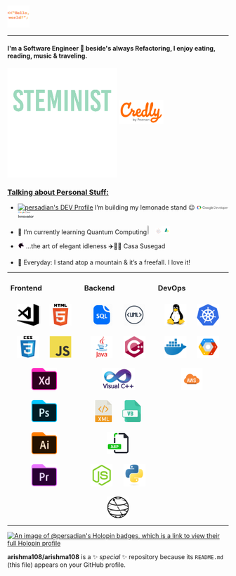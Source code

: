 <img src="https://github.com/arishma108/arishma108/blob/main/assets/HelloWorld.gif" height="10%" width="10%">    

---
#### I'm a Software Engineer 🚀 beside's always Refactoring, I enjoy eating, reading, music & traveling.
<img align="center" height="250px" width="250px" src="https://github.com/arishma108/arishma108/blob/main/assets/S.gif"></a> <a href="https://www.credly.com/users/d-r-persadh/badges"><img src="https://github.com/arishma108/arishma108/blob/main/assets/credly.png" height="20%" width="20%"><a href="https://www.credly.com/users/d-r-persadh/badges">

### Talking about Personal Stuff:
- <a href="https://dev.to/persadian"><img src="https://d2fltix0v2e0sb.cloudfront.net/dev-badge.svg" alt="persadian's DEV Profile" height="20" width="20"></a>
I’m building my lemonade stand :wink: <a href="https://g.dev/persadian"><img src="https://github.com/arishma108/arishma108/blob/main/assets/Google_Developer_logo.png" alt="Google Developer" height="15%" width="15%"></a>
<a href="https://www.cloudskillsboost.google/public_profiles/82c5ffa2-ddf4-46e9-8f0e-aea40e5ed2e1"><img src="https://github.com/arishma108/arishma108/blob/main/assets/GC Innovator.png" alt="Google Innovator" height="7.5%" width="7.5%"></a>

- 🌱  I’m currently learning Quantum Computing<img src="https://github.com/arishma108/arishma108/blob/main/assets/brain.gif" height="4%" width="4%"><img src="https://github.com/arishma108/arishma108/blob/main/assets/qb.gif" height="3%" width="3%"><img src="https://github.com/arishma108/arishma108/blob/main/assets/maths.gif" height="4%" width="4%"> 
- <img src="https://github.com/arishma108/arishma108/blob/main/assets/matrix.gif" height="3%" width="3%"> …the art of elegant idleness ✈️🚤⚓ Casa Susegad
- 🖤  Everyday: I stand atop a mountain & it’s a freefall. I love it! 


<table><tr><td valign="top" width="33%">

### Frontend  
<div align="center">  
<img style="margin: 10px" src="https://github.com/arishma108/arishma108/blob/main/assets/VS.svg" alt="Visual Studio Code" height="50" />  
<img style="margin: 10px" src="https://github.com/arishma108/arishma108/blob/main/assets/HTML_icon.png" alt="HTML" height="50" />  
<img style="margin: 10px" src="https://github.com/arishma108/arishma108/blob/main/assets/C.svg" alt="CSS3" height="50" />  
<img style="margin: 10px" src="https://github.com/arishma108/arishma108/blob/main/assets/JS.svg" alt="JavaScript" height="50" />  <br>
<img style="margin: 10px" src="https://github.com/arishma108/arishma108/blob/main/assets/XD.svg" alt="XD" height="50" />  
<img style="margin: 10px" src="https://github.com/arishma108/arishma108/blob/main/assets/PSD.svg" alt="Photoshop" height="50" />  
<img style="margin: 10px" src="https://github.com/arishma108/arishma108/blob/main/assets/AI.svg" alt="Illustrator" height="50" />  
<img style="margin: 10px" src="https://github.com/arishma108/arishma108/blob/main/assets/PP.svg" alt="Premiere Pro" height="50" />  
</div></td><td valign="top" width="33%">

### Backend  
<div align="center">  
<img style="margin: 10px" src="https://github.com/arishma108/arishma108/blob/main/assets/SQL.png" alt="SQL" height="50" />
<img style="margin: 10px" src="https://github.com/arishma108/arishma108/blob/main/assets/UML.png" alt="UML" height="50" />    
<img style="margin: 10px" src="https://github.com/arishma108/arishma108/blob/main/assets/J.svg" alt="Java" height="50" />  
<img style="margin: 10px" src="https://github.com/arishma108/arishma108/blob/main/assets/C%2B%2B.svg" alt="C++" height="50" />  
<img style="margin: 10px" src="https://github.com/arishma108/arishma108/blob/main/assets/VC%2B%2B.png" alt="VC++" height="50" />  
<img style="margin: 10px" src="https://github.com/arishma108/arishma108/blob/main/assets/XML.png" alt="XML" height="50" />  
<img style="margin: 10px" src="https://github.com/arishma108/arishma108/blob/main/assets/VBS.png" alt="VB" height="50" />  
<img style="margin: 10px" src="https://github.com/arishma108/arishma108/blob/main/assets/ASP.svg" alt="ASP.NET" height="50" /> <br>
<img style="margin: 10px" src="https://github.com/arishma108/arishma108/blob/main/assets/N.svg" alt="Node.js" height="50" />  
<img style="margin: 10px" src="https://github.com/arishma108/arishma108/blob/main/assets/PY.svg" alt="Python" height="50" />  
<img style="margin: 10px" src="https://github.com/arishma108/arishma108/blob/main/assets/Q.png" alt="Qiskit" height="50" />  
</div></td><td valign="top" width="33%">

### DevOps  
<div align="center">  
<img style="margin: 10px" src="https://github.com/arishma108/arishma108/blob/main/assets/Linux.svg" alt="Linux" height="50" />  
<img style="margin: 10px" src="https://github.com/arishma108/arishma108/blob/main/assets/kubernetes-icon.svg" alt="Kubernetes" height="50" />  
<img style="margin: 10px" src="https://github.com/arishma108/arishma108/blob/main/assets/docker.svg" alt="Docker" height="50" />  
<img style="margin: 10px" src="https://github.com/arishma108/arishma108/blob/main/assets/GCP.png" alt="GCP" height="50" /> 
<img style="margin: 10px" src="https://github.com/arishma108/arishma108/blob/main/assets/AWS.svg" alt="AWS" height="50" /> 
</div></td></tr></table>  

[![An image of @persadian's Holopin badges, which is a link to view their full Holopin profile](https://holopin.me/persadian)](https://holopin.io/@persadian)




**arishma108/arishma108** is a ✨ _special_ ✨ repository because its `README.md` (this file) appears on your GitHub profile.













